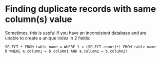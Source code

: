 # Finding duplicate records with same column(s) value

Sometimes, this is useful if you have an inconsistent database and are unable to create a unique index in 2 fields:

    SELECT * FROM table_name a WHERE 1 < (SELECT count(*) FROM table_name b WHERE a.column1 = b.column1 AND a.column2 = b.column2)
